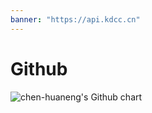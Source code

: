 ```yaml
---
banner: "https://api.kdcc.cn"
---
```

# Github

<img src="https://ghchart.rshah.org/chen-huaneng" alt="chen-huaneng's Github chart" />